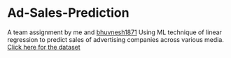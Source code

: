 # Ad-Sales-Prediction  

A team assignment by me and [bhuvnesh1871](https://github.com/bhuvnesh1871)
Using ML technique of linear regression to predict sales of advertising companies across various media.  
[Click here for the dataset](https://www.kaggle.com/datasets/harrimansaragih/dummy-advertising-and-sales-data)

